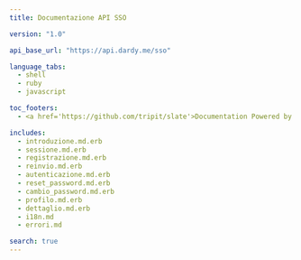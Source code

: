 ```yaml
---
title: Documentazione API SSO

version: "1.0"

api_base_url: "https://api.dardy.me/sso"

language_tabs:
  - shell
  - ruby
  - javascript

toc_footers:
  - <a href='https://github.com/tripit/slate'>Documentation Powered by Slate</a>

includes:
  - introduzione.md.erb
  - sessione.md.erb
  - registrazione.md.erb
  - reinvio.md.erb
  - autenticazione.md.erb
  - reset_password.md.erb
  - cambio_password.md.erb
  - profilo.md.erb
  - dettaglio.md.erb
  - i18n.md
  - errori.md

search: true
---
```

